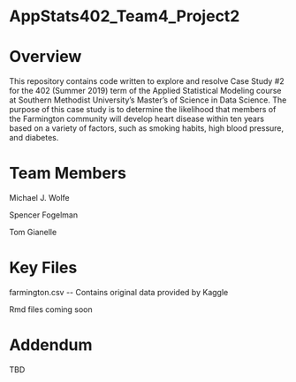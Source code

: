 # AppStats402_Team4_Project2

# Overview

This repository contains code written to explore and resolve Case Study #2 for the 402 (Summer 2019) term of the Applied Statistical Modeling course at Southern Methodist University’s Master’s of Science in Data Science. The purpose of this case study is to determine the likelihood that members of the Farmington community will develop heart disease within ten years based on a variety of factors, such as smoking habits, high blood pressure, and diabetes.

# Team Members

Michael J. Wolfe

Spencer Fogelman

Tom Gianelle

# Key Files

farmington.csv -- Contains original data provided by Kaggle

Rmd files coming soon

# Addendum

TBD
